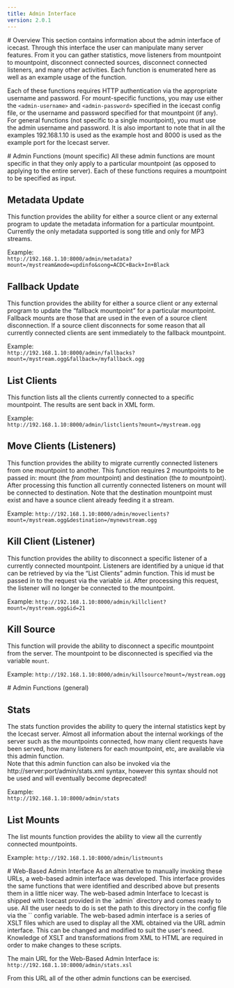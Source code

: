 ```yaml
---
title: Admin Interface
version: 2.0.1
---
```


<div class="article" markdown="1">
# Overview
This section contains information about the admin interface of icecast. Through this interface the user can manipulate many server features. From it you can gather statistics, move listeners from mountpoint to mountpoint, disconnect connected sources, disconnect connected listeners, and many other activities. Each function is enumerated here as well as an example usage of the function.

Each of these functions requires HTTP authentication via the appropriate username and password. For mount-specific functions, you may use either the `<admin-username>` and `<admin-password>` specified in the icecast config file, or the username and password specified for that mountpoint (if any). For general functions (not specific to a single mountpoint), you must use the admin username and password. It is also important to note that in all the examples 192.168.1.10 is used as the example host and 8000 is used as the example port for the Icecast server.

</div>

<div class="article" markdown="1">
# Admin Functions (mount specific)
All these admin functions are mount specific in that they only apply to a particular mountpoint
(as opposed to applying to the entire server). Each of these functions requires a mountpoint to
be specified as input.

## Metadata Update

This function provides the ability for either a source client or any external program to update the metadata information for a particular mountpoint. Currently the only metadata supported is song title and only for MP3 streams.

Example:  
`http://192.168.1.10:8000/admin/metadata?mount=/mystream&mode=updinfo&song=ACDC+Back+In+Black`

## Fallback Update
This function provides the ability for either a source client or any external program to update the
“fallback mountpoint” for a particular mountpoint. Fallback mounts are those that are used in the even
of a source client disconnection. If a source client disconnects for some reason that all currently
connected clients are sent immediately to the fallback mountpoint.

Example:  
`http://192.168.1.10:8000/admin/fallbacks?mount=/mystream.ogg&fallback=/myfallback.ogg`

## List Clients
This function lists all the clients currently connected to a specific mountpoint. The results are sent
back in XML form.

Example:  
`http://192.168.1.10:8000/admin/listclients?mount=/mystream.ogg`

## Move Clients (Listeners)
This function provides the ability to migrate currently connected listeners from one mountpoint to another.
This function requires 2 mountpoints to be passed in: mount (the *from* mountpoint) and destination
(the _to_ mountpoint). After processing this function all currently connected listeners on mount will
be connected to destination. Note that the destination mountpoint must exist and have a sounce client
already feeding it a stream.

Example:
`http://192.168.1.10:8000/admin/moveclients?mount=/mystream.ogg&destination=/mynewstream.ogg`

## Kill Client (Listener)
This function provides the ability to disconnect a specific listener of a currently connected mountpoint.
Listeners are identified by a unique id that can be retrieved by via the “List Clients” admin function.
This id must be passed in to the request via the variable `id`. After processing this request, the listener will no longer be
connected to the mountpoint.

Example:
`http://192.168.1.10:8000/admin/killclient?mount=/mystream.ogg&id=21`

## Kill Source
This function will provide the ability to disconnect a specific mountpoint from the server. The mountpoint
to be disconnected is specified via the variable `mount`.

Example:
`http://192.168.1.10:8000/admin/killsource?mount=/mystream.ogg`

</div>

<div class="article" markdown="1">
# Admin Functions (general)

## Stats
The stats function provides the ability to query the internal statistics kept by the Icecast server.
Almost all information about the internal workings of the server such as the mountpoints connected,
how many client requests have been served, how many listeners for each mountpoint, etc, are available
via this admin function.  
Note that this admin function can also be invoked via the http://server:port/admin/stats.xml syntax,
however this syntax should not be used and will eventually become deprecated!

Example:  
`http://192.168.1.10:8000/admin/stats`

## List Mounts
The list mounts function provides the ability to view all the currently connected mountpoints.

Example:
`http://192.168.1.10:8000/admin/listmounts`

</div>

<div class="article" markdown="1">
# Web-Based Admin Interface
As an alternative to manually invoking these URLs, a web-based admin interface was developed. This
interface provides the same functions that were identified and described above but presents them in
a little nicer way. The web-based admin Interface to Icecast is shipped with Icecast provided in the
`admin` directory and comes ready to use. All the user needs to do is set the path to this directory
in the config file via the `<adminroot>` config variable.  
The web-based admin interface is a series of XSLT files which are used to display all the XML obtained
via the URL admin interface. This can be changed and modified to suit the user's need. Knowledge of
XSLT and transformations from XML to HTML are required in order to make changes to these scripts.  

The main URL for the Web-Based Admin Interface is:  
`http://192.168.1.10:8000/admin/stats.xsl`  

From this URL all of the other admin functions can be exercised.

</div>